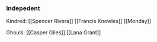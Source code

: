 ### Indepedent
Kindred:
[[Spencer Rivera]]
[[Francis Knowles]]
[[Monday]]


Ghouls:
[[Casper Giles]]
[[Lana Grant]]
